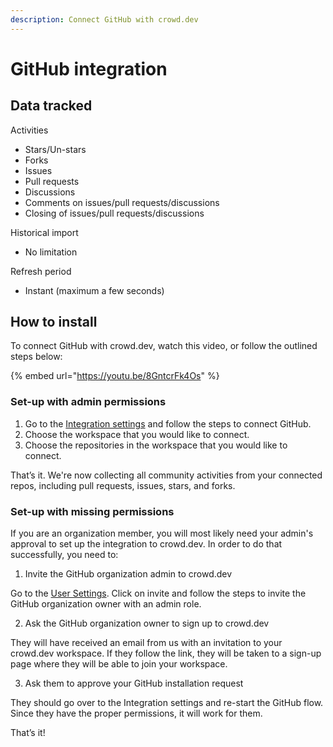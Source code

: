 ```yaml
---
description: Connect GitHub with crowd.dev
---
```


# GitHub integration

## Data tracked

Activities

* Stars/Un-stars
* Forks
* Issues
* Pull requests
* Discussions
* Comments on issues/pull requests/discussions
* Closing of issues/pull requests/discussions

Historical import

* No limitation

Refresh period

* Instant (maximum a few seconds)

## How to install

To connect GitHub with crowd.dev, watch this video, or follow the outlined steps below:

{% embed url="https://youtu.be/8GntcrFk4Os" %}

### Set-up with admin permissions

1. Go to the [Integration settings](https://app.crowd.dev/integrations) and follow the steps to connect GitHub.
2. Choose the workspace that you would like to connect.
3. Choose the repositories in the workspace that you would like to connect.

That’s it. We're now collecting all community activities from your connected repos, including pull requests, issues, stars, and forks.

### Set-up with missing permissions

If you are an organization member, you will most likely need your admin's approval to set up the integration to crowd.dev. In order to do that successfully, you need to:

1. Invite the GitHub organization admin to crowd.dev

Go to the [User Settings](https://app.crowd.dev/settings?activeTab=users). Click on invite and follow the steps to invite the GitHub organization owner with an admin role.

2. Ask the GitHub organization owner to sign up to crowd.dev

They will have received an email from us with an invitation to your crowd.dev workspace. If they follow the link, they will be taken to a sign-up page where they will be able to join your workspace.

3. Ask them to approve your GitHub installation request

They should go over to the Integration settings and re-start the GitHub flow. Since they have the proper permissions, it will work for them.

That’s it!
